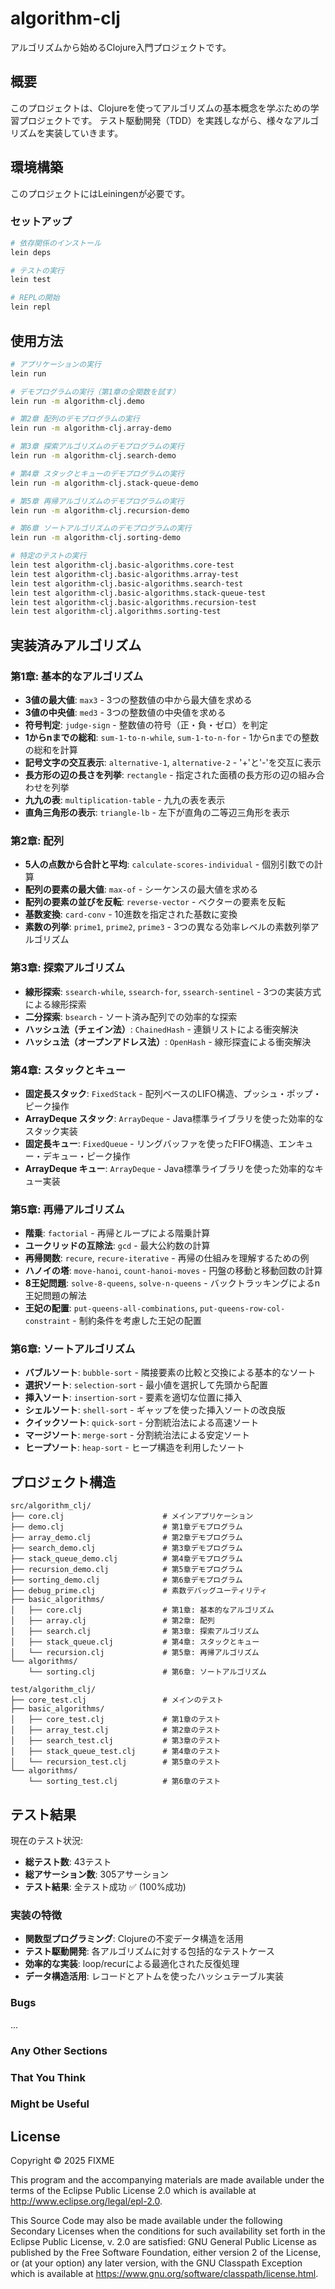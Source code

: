 # algorithm-clj

アルゴリズムから始めるClojure入門プロジェクトです。

## 概要

このプロジェクトは、Clojureを使ってアルゴリズムの基本概念を学ぶための学習プロジェクトです。
テスト駆動開発（TDD）を実践しながら、様々なアルゴリズムを実装していきます。

## 環境構築

このプロジェクトにはLeiningenが必要です。

### セットアップ

```bash
# 依存関係のインストール
lein deps

# テストの実行
lein test

# REPLの開始
lein repl
```

## 使用方法

```bash
# アプリケーションの実行
lein run

# デモプログラムの実行（第1章の全関数を試す）
lein run -m algorithm-clj.demo

# 第2章 配列のデモプログラムの実行
lein run -m algorithm-clj.array-demo

# 第3章 探索アルゴリズムのデモプログラムの実行
lein run -m algorithm-clj.search-demo

# 第4章 スタックとキューのデモプログラムの実行
lein run -m algorithm-clj.stack-queue-demo

# 第5章 再帰アルゴリズムのデモプログラムの実行
lein run -m algorithm-clj.recursion-demo

# 第6章 ソートアルゴリズムのデモプログラムの実行
lein run -m algorithm-clj.sorting-demo

# 特定のテストの実行
lein test algorithm-clj.basic-algorithms.core-test
lein test algorithm-clj.basic-algorithms.array-test
lein test algorithm-clj.basic-algorithms.search-test
lein test algorithm-clj.basic-algorithms.stack-queue-test
lein test algorithm-clj.basic-algorithms.recursion-test
lein test algorithm-clj.algorithms.sorting-test
```

## 実装済みアルゴリズム

### 第1章: 基本的なアルゴリズム

- **3値の最大値**: `max3` - 3つの整数値の中から最大値を求める
- **3値の中央値**: `med3` - 3つの整数値の中央値を求める
- **符号判定**: `judge-sign` - 整数値の符号（正・負・ゼロ）を判定
- **1からnまでの総和**: `sum-1-to-n-while`, `sum-1-to-n-for` - 1からnまでの整数の総和を計算
- **記号文字の交互表示**: `alternative-1`, `alternative-2` - '+'と'-'を交互に表示
- **長方形の辺の長さを列挙**: `rectangle` - 指定された面積の長方形の辺の組み合わせを列挙
- **九九の表**: `multiplication-table` - 九九の表を表示
- **直角三角形の表示**: `triangle-lb` - 左下が直角の二等辺三角形を表示

### 第2章: 配列

- **5人の点数から合計と平均**: `calculate-scores-individual` - 個別引数での計算
- **配列の要素の最大値**: `max-of` - シーケンスの最大値を求める
- **配列の要素の並びを反転**: `reverse-vector` - ベクターの要素を反転
- **基数変換**: `card-conv` - 10進数を指定された基数に変換
- **素数の列挙**: `prime1`, `prime2`, `prime3` - 3つの異なる効率レベルの素数列挙アルゴリズム

### 第3章: 探索アルゴリズム

- **線形探索**: `ssearch-while`, `ssearch-for`, `ssearch-sentinel` - 3つの実装方式による線形探索
- **二分探索**: `bsearch` - ソート済み配列での効率的な探索
- **ハッシュ法（チェイン法）**: `ChainedHash` - 連鎖リストによる衝突解決
- **ハッシュ法（オープンアドレス法）**: `OpenHash` - 線形探査による衝突解決

### 第4章: スタックとキュー

- **固定長スタック**: `FixedStack` - 配列ベースのLIFO構造、プッシュ・ポップ・ピーク操作
- **ArrayDeque スタック**: `ArrayDeque` - Java標準ライブラリを使った効率的なスタック実装
- **固定長キュー**: `FixedQueue` - リングバッファを使ったFIFO構造、エンキュー・デキュー・ピーク操作  
- **ArrayDeque キュー**: `ArrayDeque` - Java標準ライブラリを使った効率的なキュー実装

### 第5章: 再帰アルゴリズム

- **階乗**: `factorial` - 再帰とループによる階乗計算
- **ユークリッドの互除法**: `gcd` - 最大公約数の計算
- **再帰関数**: `recure`, `recure-iterative` - 再帰の仕組みを理解するための例
- **ハノイの塔**: `move-hanoi`, `count-hanoi-moves` - 円盤の移動と移動回数の計算
- **8王妃問題**: `solve-8-queens`, `solve-n-queens` - バックトラッキングによるn王妃問題の解法
- **王妃の配置**: `put-queens-all-combinations`, `put-queens-row-col-constraint` - 制約条件を考慮した王妃の配置

### 第6章: ソートアルゴリズム

- **バブルソート**: `bubble-sort` - 隣接要素の比較と交換による基本的なソート
- **選択ソート**: `selection-sort` - 最小値を選択して先頭から配置
- **挿入ソート**: `insertion-sort` - 要素を適切な位置に挿入
- **シェルソート**: `shell-sort` - ギャップを使った挿入ソートの改良版
- **クイックソート**: `quick-sort` - 分割統治法による高速ソート
- **マージソート**: `merge-sort` - 分割統治法による安定ソート
- **ヒープソート**: `heap-sort` - ヒープ構造を利用したソート

## プロジェクト構造

```
src/algorithm_clj/
├── core.clj                      # メインアプリケーション
├── demo.clj                      # 第1章デモプログラム
├── array_demo.clj                # 第2章デモプログラム
├── search_demo.clj               # 第3章デモプログラム
├── stack_queue_demo.clj          # 第4章デモプログラム
├── recursion_demo.clj            # 第5章デモプログラム
├── sorting_demo.clj              # 第6章デモプログラム
├── debug_prime.clj               # 素数デバッグユーティリティ
├── basic_algorithms/
│   ├── core.clj                  # 第1章: 基本的なアルゴリズム
│   ├── array.clj                 # 第2章: 配列
│   ├── search.clj                # 第3章: 探索アルゴリズム
│   ├── stack_queue.clj           # 第4章: スタックとキュー
│   └── recursion.clj             # 第5章: 再帰アルゴリズム
└── algorithms/
    └── sorting.clj               # 第6章: ソートアルゴリズム

test/algorithm_clj/
├── core_test.clj                 # メインのテスト
├── basic_algorithms/
│   ├── core_test.clj             # 第1章のテスト
│   ├── array_test.clj            # 第2章のテスト
│   ├── search_test.clj           # 第3章のテスト
│   ├── stack_queue_test.clj      # 第4章のテスト
│   └── recursion_test.clj        # 第5章のテスト
└── algorithms/
    └── sorting_test.clj          # 第6章のテスト
```

## テスト結果

現在のテスト状況:
- **総テスト数**: 43テスト
- **総アサーション数**: 305アサーション  
- **テスト結果**: 全テスト成功 ✅ (100%成功)

### 実装の特徴

- **関数型プログラミング**: Clojureの不変データ構造を活用
- **テスト駆動開発**: 各アルゴリズムに対する包括的なテストケース
- **効率的な実装**: loop/recurによる最適化された反復処理
- **データ構造活用**: レコードとアトムを使ったハッシュテーブル実装

### Bugs

...

### Any Other Sections
### That You Think
### Might be Useful

## License

Copyright © 2025 FIXME

This program and the accompanying materials are made available under the
terms of the Eclipse Public License 2.0 which is available at
http://www.eclipse.org/legal/epl-2.0.

This Source Code may also be made available under the following Secondary
Licenses when the conditions for such availability set forth in the Eclipse
Public License, v. 2.0 are satisfied: GNU General Public License as published by
the Free Software Foundation, either version 2 of the License, or (at your
option) any later version, with the GNU Classpath Exception which is available
at https://www.gnu.org/software/classpath/license.html.
